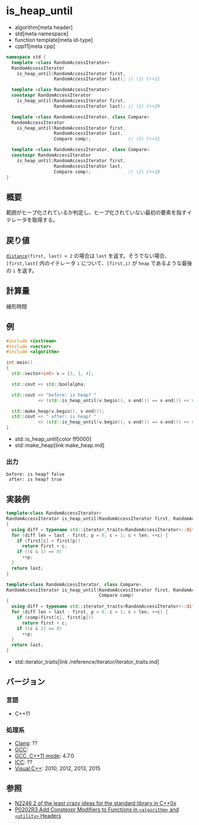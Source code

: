 # is_heap_until
* algorithm[meta header]
* std[meta namespace]
* function template[meta id-type]
* cpp11[meta cpp]

```cpp
namespace std {
  template <class RandomAccessIterator>
  RandomAccessIterator
    is_heap_until(RandomAccessIterator first,
                  RandomAccessIterator last); // (1) C++11

  template <class RandomAccessIterator>
  constexpr RandomAccessIterator
    is_heap_until(RandomAccessIterator first,
                  RandomAccessIterator last); // (1) C++20

  template <class RandomAccessIterator, class Compare>
  RandomAccessIterator
    is_heap_until(RandomAccessIterator first,
                  RandomAccessIterator last,
                  Compare comp);              // (2) C++11

  template <class RandomAccessIterator, class Compare>
  constexpr RandomAccessIterator
    is_heap_until(RandomAccessIterator first,
                  RandomAccessIterator last,
                  Compare comp);              // (2) C++20
}
```

## 概要
範囲がヒープ化されているか判定し、ヒープ化されていない最初の要素を指すイテレータを取得する。


## 戻り値
[`distance`](/reference/iterator/distance.md)`(first, last) < 2` の場合は `last` を返す。そうでない場合、`[first,last]` 内のイテレータ `i` について、`[first,i)` が `heap` であるような最後の `i` を返す。


## 計算量
線形時間


## 例
```cpp example
#include <iostream>
#include <vector>
#include <algorithm>

int main()
{
  std::vector<int> v = {3, 1, 4};

  std::cout << std::boolalpha;

  std::cout << "before: is heap? "
            << (std::is_heap_until(v.begin(), v.end()) == v.end()) << std::endl;

  std::make_heap(v.begin(), v.end());
  std::cout << " after: is heap? "
            << (std::is_heap_until(v.begin(), v.end()) == v.end()) << std::endl;
}
```
* std::is_heap_until[color ff0000]
* std::make_heap[link make_heap.md]

### 出力
```
before: is heap? false
 after: is heap? true
```


## 実装例
```cpp
template<class RandomAccessIterator>
RandomAccessIterator is_heap_until(RandomAccessIterator first, RandomAccessIterator last)
{
  using diff = typename std::iterator_traits<RandomAccessIterator>::difference_type;
  for (diff len = last - first, p = 0, c = 1; c < len; ++c) {
    if (first[c] < first[p])
      return first + c;
    if ((c & 1) == 0)
      ++p;
  }
  return last;
}

template<class RandomAccessIterator, class Compare>
RandomAccessIterator is_heap_until(RandomAccessIterator first, RandomAccessIterator last,
                                   Compare comp)
{
  using diff = typename std::iterator_traits<RandomAccessIterator>::difference_type;
  for (diff len = last - first, p = 0, c = 1; c < len; ++c) {
    if (comp(first[c], first[p]))
      return first + c;
    if ((c & 1) == 0)
      ++p;
  }
  return last;
}

```
* std::iterator_traits[link /reference/iterator/iterator_traits.md]


## バージョン
### 言語
- C++11

### 処理系
- [Clang](/implementation.md#clang): ??
- [GCC](/implementation.md#gcc): 
- [GCC, C++11 mode](/implementation.md#gcc): 4.7.0
- [ICC](/implementation.md#icc): ??
- [Visual C++](/implementation.md#visual_cpp): 2010, 2012, 2013, 2015


## 参照
- [N2246 2 of the least crazy ideas for the standard library in C++0x](http://www.open-std.org/jtc1/sc22/wg21/docs/papers/2007/n2246.html)
- [P0202R3 Add Constexpr Modifiers to Functions in `<algorithm>` and `<utility>` Headers](http://www.open-std.org/jtc1/sc22/wg21/docs/papers/2017/p0202r3.html)

